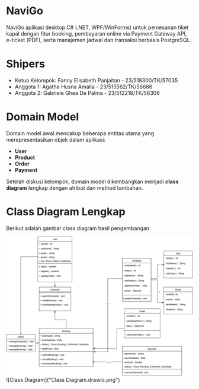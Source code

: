 # NaviGo
NaviGo aplikasi desktop C# (.NET, WPF/WinForms) untuk pemesanan tiket kapal dengan fitur booking, pembayaran online via Payment Gateway API, e-ticket (PDF), serta manajemen jadwal dan transaksi berbasis PostgreSQL.

# Shipers
- Ketua Kelompok: Fanny Elisabeth Panjaitan - 23/518300/TK/57035
- Anggota 1: Agatha Husna Amalia - 23/515562/TK/56686
- Anggota 2: Gabriele Ghea De Palma - 23/512218/TK/56306

# Domain Model
Domain model awal mencakup beberapa entitas utama yang merepresentasikan objek dalam aplikasi:

- **User**
- **Product**
- **Order**
- **Payment**

Setelah diskusi kelompok, domain model dikembangkan menjadi **class diagram** lengkap dengan atribut dan method tambahan.


# Class Diagram Lengkap
Berikut adalah gambar class diagram hasil pengembangan:

<img src="./Class Diagram.drawio.png" alt="Class Diagram" width="600"/>
![Class Diagram]("Class Diagram.drawio.png")  

